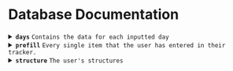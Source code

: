 # Database Documentation

<details><summary><code><b>days</b></code> <code>Contains the data for each inputted day</code></summary>

#### Days

**Usage:** Tracking day-to-day data

##### Fields

| Name | Required | Data Type | Description |
|---|---|---|---|
| user | true | string | The user's email address |
| date | true | number | The number of days since the epoch |
| data | true | object | The data for the user's day. This will vary depending on what the user had filled out and what the user's structure is |
| data_version | true | number | The version of the data. Current: 2 |
</details>

<details><summary><code><b>prefill</b></code> <code>Every single item that the user has entered in their tracker.</code></summary>

#### Prefill

**Usage:** Provides data for the user to prefill in dropdowns

##### Fields

| Name | Required | Data Type | Description |
|---|---|---|---|
| user | true | string | The user's email address |
| data | true | object | Each category's prefilled values. This will vary depending on what the user had filled out and what the user's structure is. |
</details>

<details><summary><code><b>structure</b></code> <code>The user's structures</code></summary>

#### Structure

**Usage:** Used for building out the day tracker form

##### Fields

| Name | Required | Data Type | Description |
|---|---|---|---|
| user | true | string | The user's email address |
| structure | true | array[{ name: STRING, fields: [ { name: STRING, type: STRING } ] }] | The structure of the user's data. |
</details>


